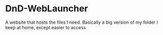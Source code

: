 # DnD-WebLauncher
 A website that hosts the files I need. Basically a big version of my folder I keep at home, except easier to access

